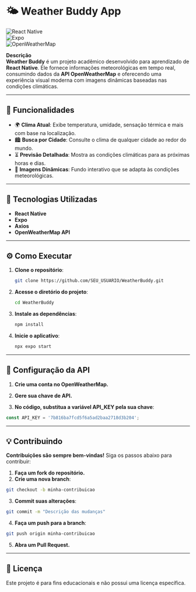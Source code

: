 # 🌤️ Weather Buddy App  

![React Native](https://img.shields.io/badge/React%20Native-20232A?style=for-the-badge&logo=react&logoColor=61DAFB)  
![Expo](https://img.shields.io/badge/Expo-1B1F23?style=for-the-badge&logo=expo&logoColor=white)  
![OpenWeatherMap](https://img.shields.io/badge/OpenWeatherMap-FF8C00?style=for-the-badge&logo=cloud&logoColor=white)  

**Descrição**  
**Weather Buddy** é um projeto acadêmico desenvolvido para aprendizado de **React Native**. Ele fornece informações meteorológicas em tempo real, consumindo dados da **API OpenWeatherMap** e oferecendo uma experiência visual moderna com imagens dinâmicas baseadas nas condições climáticas.

---

## 📱 Funcionalidades  

- 🌍 **Clima Atual**: Exibe temperatura, umidade, sensação térmica e mais com base na localização.  
- 🏙️ **Busca por Cidade**: Consulte o clima de qualquer cidade ao redor do mundo.  
- ⏳ **Previsão Detalhada**: Mostra as condições climáticas para as próximas horas e dias.  
- 🎨 **Imagens Dinâmicas**: Fundo interativo que se adapta às condições meteorológicas.  

---

## 🚀 Tecnologias Utilizadas  

- **React Native**  
- **Expo**  
- **Axios**  
- **OpenWeatherMap API**  

---

## ⚙️ Como Executar  

1. **Clone o repositório**:  
   ```bash
   git clone https://github.com/SEU_USUARIO/WeatherBuddy.git

2. **Acesse o diretório do projeto**:
   ```bash
   cd WeatherBuddy
   
3. **Instale as dependências**:
   ```bash
   npm install
   
4. **Inicie o aplicativo**:
   ```bash
   npx expo start

---

## 🔑 Configuração da API

1. **Crie uma conta no OpenWeatherMap.**

2. **Gere sua chave de API.**

3. **No código, substitua a variável API_KEY pela sua chave**:
```javascript
const API_KEY = '7b816ba7fcd5f6a5ad2baa2718d3b204';
```

---

## 💡 Contribuindo

**Contribuições são sempre bem-vindas!**
Siga os passos abaixo para contribuir:

1. **Faça um fork do repositório.**
2. **Crie uma nova branch**:
  ```bash
  git checkout -b minha-contribuicao
```
3. **Commit suas alterações**:
  ```bash
  git commit -m "Descrição das mudanças"
```
4. **Faça um push para a branch**:
  ```bash
  git push origin minha-contribuicao
```
5. **Abra um Pull Request.**

---

## 📝 Licença

Este projeto é para fins educacionais e não possui uma licença específica.
